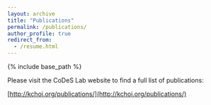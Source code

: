 ```yaml
---
layout: archive
title: "Publications"
permalink: /publications/
author_profile: true
redirect_from:
  - /resume.html
---
```


{% include base_path %}

Please visit the CoDeS Lab website to find a full list of publications:

[http://kchoi.org/publications/](http://kchoi.org/publications/)
